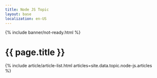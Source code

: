```yaml
---
title: Node JS Topic
layout: base
localization: en-US
---
```


{% include banner/not-ready.html %}

# {{ page.title }}

{% include article/article-list.html 
  articles=site.data.topic.node-js.articles
%}
